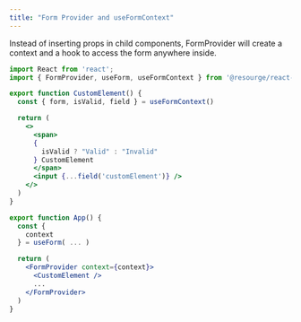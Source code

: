 ```yaml
---
title: "Form Provider and useFormContext"
---
```


Instead of inserting props in child components, FormProvider will create a context and a hook to access the form anywhere inside.

```jsx
import React from 'react';
import { FormProvider, useForm, useFormContext } from '@resourge/react-form'

export function CustomElement() {
  const { form, isValid, field } = useFormContext()

  return (
    <>
      <span>
      {
        isValid ? "Valid" : "Invalid" 
      } CustomElement
      </span>
      <input {...field('customElement')} />
    </>
  )
}

export function App() {
  const {
    context
  } = useForm( ... )

  return (
    <FormProvider context={context}>
      <CustomElement />
      ...
    </FormProvider>
  )
}
```